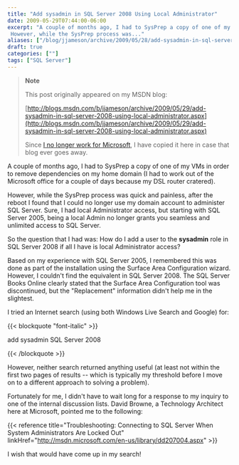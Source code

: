 ```yaml
---
title: "Add sysadmin in SQL Server 2008 Using Local Administrator"
date: 2009-05-29T07:44:00-06:00
excerpt: "A couple of months ago, I had to SysPrep a copy of one of my VMs in order to remove dependencies on my home domain (I had to work out of the Microsoft office for a couple of days because my DSL router cratered). 
 However, while the SysPrep process was..."
aliases: ["/blog/jjameson/archive/2009/05/28/add-sysadmin-in-sql-server-2008-using-local-administrator.aspx", "/blog/jjameson/archive/2009/05/29/add-sysadmin-in-sql-server-2008-using-local-administrator.aspx"]
draft: true
categories: [""]
tags: ["SQL Server"]
---
```


> **Note**
>
> This post originally appeared on my MSDN blog:
>
> [http://blogs.msdn.com/b/jjameson/archive/2009/05/29/add-sysadmin-in-sql-server-2008-using-local-administrator.aspx](http://blogs.msdn.com/b/jjameson/archive/2009/05/29/add-sysadmin-in-sql-server-2008-using-local-administrator.aspx)
>
> Since
> [I no longer work for Microsoft](/blog/jjameson/2011/09/02/last-day-with-microsoft),
> I have copied it here in case that blog ever goes away.

A couple of months ago, I had to SysPrep a copy of one of my VMs in order to
remove dependencies on my home domain (I had to work out of the Microsoft office
for a couple of days because my DSL router cratered).

However, while the SysPrep process was quick and painless, after the reboot I
found that I could no longer use my domain account to administer SQL Server.
Sure, I had local Administrator access, but starting with SQL Server 2005, being
a local Admin no longer grants you seamless and unlimited access to SQL Server.

So the question that I had was: How do I add a user to the **sysadmin** role in
SQL Server 2008 if all I have is local Administrator access?

Based on my experience with SQL Server 2005, I remembered this was done as part
of the installation using the Surface Area Configuration wizard. However, I
couldn't find the equivalent in SQL Server 2008. The SQL Server Books Online
clearly stated that the Surface Area Configuration tool was discontinued, but
the "Replacement" information didn't help me in the slightest.

I tried an Internet search (using both Windows Live Search and Google) for:

{{< blockquote "font-italic" >}}

add sysadmin SQL Server 2008

{{< /blockquote >}}

However, neither search returned anything useful (at least not within the first
two pages of results -- which is typically my threshold before I move on to a
different approach to solving a problem).

Fortunately for me, I didn't have to wait long for a response to my inquiry to
one of the internal discussion lists. David Browne, a Technology Architect here
at Microsoft, pointed me to the following:

{{< reference
title="Troubleshooting: Connecting to SQL Server When System Administrators Are Locked Out"
linkHref="http://msdn.microsoft.com/en-us/library/dd207004.aspx" >}}

I wish that would have come up in my search!

